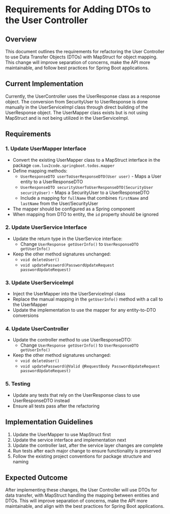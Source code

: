 # Requirements for Adding DTOs to the User Controller

## Overview
This document outlines the requirements for refactoring the User Controller to use Data Transfer Objects (DTOs) with MapStruct for object mapping. This change will improve separation of concerns, make the API more maintainable, and follow best practices for Spring Boot applications.

## Current Implementation
Currently, the UserController uses the UserResponse class as a response object. The conversion from SecurityUser to UserResponse is done manually in the UserServiceImpl class through direct building of the UserResponse object. The UserMapper class exists but is not using MapStruct and is not being utilized in the UserServiceImpl.

## Requirements

### 1. Update UserMapper Interface
- Convert the existing UserMapper class to a MapStruct interface in the package `com.luv2code.springboot.todos.mapper`
- Define mapping methods:
  - `UserResponseDTO userToUserResponseDTO(User user)` - Maps a User entity to a UserResponseDTO
  - `UserResponseDTO securityUserToUserResponseDTO(SecurityUser securityUser)` - Maps a SecurityUser to a UserResponseDTO
  - Include a mapping for `fullName` that combines `firstName` and `lastName` from the User/SecurityUser
- The mapper should be configured as a Spring component
- When mapping from DTO to entity, the `id` property should be ignored

### 2. Update UserService Interface
- Update the return type in the UserService interface:
  - Change `UserResponse getUserInfo()` to `UserResponseDTO getUserInfo()`
- Keep the other method signatures unchanged:
  - `void deleteUser()`
  - `void updatePassword(PasswordUpdateRequest passwordUpdateRequest)`

### 3. Update UserServiceImpl
- Inject the UserMapper into the UserServiceImpl class
- Replace the manual mapping in the `getUserInfo()` method with a call to the UserMapper
- Update the implementation to use the mapper for any entity-to-DTO conversions

### 4. Update UserController
- Update the controller method to use UserResponseDTO:
  - Change `UserResponse getUserInfo()` to `UserResponseDTO getUserInfo()`
- Keep the other method signatures unchanged:
  - `void deleteUser()`
  - `void updatePassword(@Valid @RequestBody PasswordUpdateRequest passwordUpdateRequest)`

### 5. Testing
- Update any tests that rely on the UserResponse class to use UserResponseDTO instead
- Ensure all tests pass after the refactoring

## Implementation Guidelines
1. Update the UserMapper to use MapStruct first
2. Update the service interface and implementation next
3. Update the controller last, after the service layer changes are complete
4. Run tests after each major change to ensure functionality is preserved
5. Follow the existing project conventions for package structure and naming

## Expected Outcome
After implementing these changes, the User Controller will use DTOs for data transfer, with MapStruct handling the mapping between entities and DTOs. This will improve separation of concerns, make the API more maintainable, and align with the best practices for Spring Boot applications.